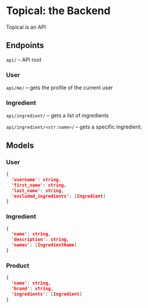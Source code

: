 # Topical: the Backend

Topical is an API

## Endpoints

`api/` – API root

### User

`api/me/` – gets the profile of the current user

### Ingredient

`api/ingredient/` – gets a list of ingredients

`api/ingredient/<str:name>/` – gets a specific ingredient.

## Models

### User

```json
{
  'username': string,
  'first_name': string,
  'last_name': string,
  'excluded_ingredients': [Ingredient]
}
```

### Ingredient

```json
{
  'name': string,
  'description': string,
  'names': [IngredientName]
}
```

### Product

```json
{
  'name': string,
  'brand': string,
  'ingredients': [Ingredient]
}
```

